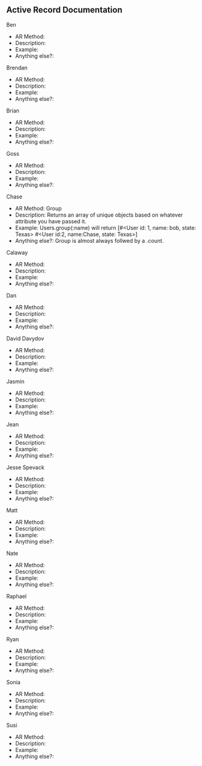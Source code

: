 ## Active Record Documentation

Ben

  * AR Method: 
  * Description:
  * Example:
  * Anything else?:

Brendan

  * AR Method: 
  * Description:
  * Example:
  * Anything else?:

Brian

  * AR Method: 
  * Description:
  * Example:
  * Anything else?:

Goss

  * AR Method: 
  * Description:
  * Example:
  * Anything else?:

Chase 

  * AR Method: Group
  * Description: Returns an array of unique objects based on whatever attribute you have passed it.  
  * Example: Users.group(:name) will return [#<User id: 1, name: bob, state: Texas> #<User id:2, name:Chase, state: Texas>] 
  * Anything else?: Group is almost always follwed by a .count.    

Calaway
  * AR Method: 
  * Description:
  * Example:
  * Anything else?:

Dan

  * AR Method: 
  * Description:
  * Example:
  * Anything else?:

David Davydov

  * AR Method: 
  * Description:
  * Example:
  * Anything else?:

Jasmin

  * AR Method: 
  * Description:
  * Example:
  * Anything else?:

Jean

  * AR Method: 
  * Description:
  * Example:
  * Anything else?:

Jesse Spevack

  * AR Method: 
  * Description:
  * Example:
  * Anything else?:

Matt

  * AR Method: 
  * Description:
  * Example:
  * Anything else?:

Nate

  * AR Method: 
  * Description:
  * Example:
  * Anything else?:

Raphael

  * AR Method: 
  * Description:
  * Example:
  * Anything else?:

Ryan

  * AR Method: 
  * Description:
  * Example:
  * Anything else?:

Sonia

  * AR Method: 
  * Description:
  * Example:
  * Anything else?:

Susi

  * AR Method: 
  * Description:
  * Example:
  * Anything else?:
  
